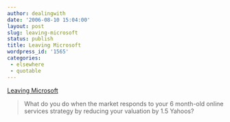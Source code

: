 ```yaml
---
author: dealingwith
date: '2006-08-10 15:04:00'
layout: post
slug: leaving-microsoft
status: publish
title: Leaving Microsoft
wordpress_id: '1565'
categories:
 - elsewhere
 - quotable
---
```


[Leaving Microsoft][1]

> What do you do when the market responds to your 6 month-old online services
strategy by reducing your valuation by 1.5 Yahoos?

   [1]: http://www.niallkennedy.com/blog/archives/2006/08/leaving-microsoft.html

